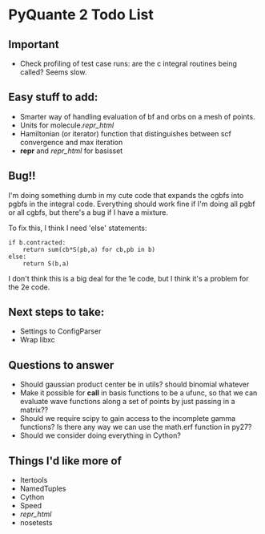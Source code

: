 # PyQuante 2 Todo List

## Important
* Check profiling of test case runs: are the c integral routines being
  called? Seems slow.  

## Easy stuff to add:
* Smarter way of handling evaluation of bf and orbs on a mesh of points.
* Units for molecule._repr_html_
* Hamiltonian (or iterator) function that distinguishes between scf
  convergence and max iteration 
* __repr__ and _repr_html_ for basisset

## Bug!!
I'm doing something dumb in my cute code that expands the cgbfs into
pgbfs in the integral code.  Everything should work fine if I'm doing
all pgbf or all cgbfs, but there's a bug if I have a mixture.

To fix this, I think I need 'else' statements:

    if b.contracted:
        return sum(cb*S(pb,a) for cb,pb in b)
    else:
        return S(b,a)

I don't think this is a big deal for the 1e code, but I think it's a
problem for the 2e code.

## Next steps to take:
* Settings to ConfigParser
* Wrap libxc

## Questions to answer
* Should gaussian product center be in utils? should binomial whatever
* Make it possible for __call__ in basis functions to be a ufunc, so
  that we can evaluate wave functions along a set of points by just
  passing in a matrix??
* Should we require scipy to gain access to the incomplete gamma
  functions? Is there any way we can use the math.erf function in
  py27?
* Should we consider doing everything in Cython?

## Things I'd like more of
* Itertools
* NamedTuples
* Cython
* Speed
* _repr_html_
* nosetests
